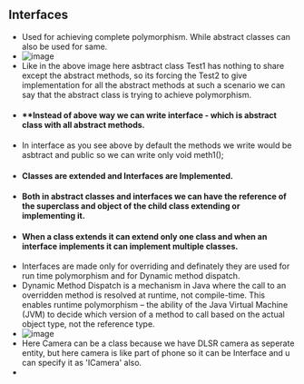 ## Interfaces  
- Used for achieving complete polymorphism. While abstract classes can also be used for same.
- ![image](https://github.com/user-attachments/assets/638a0c98-ed39-4783-b422-6a430f62be29)
- Like in the above image here asbtract class Test1 has nothing to share except the abstract methods, so its forcing the Test2 to give implementation for all the abstract methods
  at such a scenario we can say that the abstract class is trying to achieve polymorphism.  
- #### **Instead of above way we can write interface - which is abstract class with all abstract methods.
-  In interface as you see above by default the methods we write would be asbtract and public so we can write only void meth1();
- #### Classes are extended and Interfaces are Implemented.  
- #### Both in abstract classes and interfaces we can have the reference of the superclass and object of the child class extending or implementing it.  
- #### When a class extends it can extend only one class and when an interface implements it can implement multiple classes.
- Interfaces are made only for overriding and definately they are used for run time polymorphism and for Dynamic method dispatch.
- Dynamic Method Dispatch is a mechanism in Java where the call to an overridden method is resolved at runtime, not compile-time. This enables runtime polymorphism – the ability of the Java Virtual Machine (JVM) to decide which version of a method to call based on the actual object type, not the reference type.
- ![image](https://github.com/user-attachments/assets/d706cc0a-69b8-4f1a-a477-f15d98bf8212)
- Here Camera can be a class because we have DLSR camera as seperate entity, but here camera is like part of phone so it can be Interface and u can specify it as 'ICamera' also.
- 


